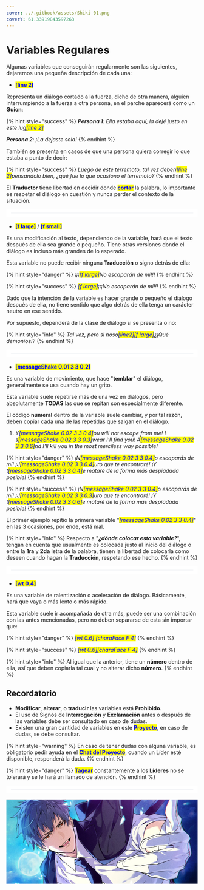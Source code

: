 ```yaml
---
cover: ../.gitbook/assets/Shiki 01.png
coverY: 61.33919843597263
---
```


# Variables Regulares

Algunas variables que conseguirán regularmente son las siguientes, dejaremos una pequeña descripción de cada una:



* <mark style="color:blue;">**\[line 2]**</mark>

Representa un diálogo cortado a la fuerza, dicho de otra manera, alguien interrumpiendo a la fuerza a otra persona, en el parche aparecerá como un **Guion**:

{% hint style="success" %}
_**Persona 1**: Ella estaba aquí, la dejé justo en este lug<mark style="color:blue;">\[line 2]</mark>_

_**Persona 2**: ¡La dejaste sola!_
{% endhint %}



También se presenta en casos de que una persona quiera corregir lo que estaba a punto de decir:

{% hint style="success" %}
_Luego de este terremoto, tal vez deberí<mark style="color:blue;">\[line 2]</mark>pensándolo bien, ¿qué fue lo que ocasiono el terremoto?_
{% endhint %}



El **Traductor** tiene libertad en decidir donde <mark style="color:blue;">**cortar**</mark> la palabra, lo importante es respetar el diálogo en cuestión y nunca perder el contexto de la situación.

![](<../.gitbook/assets/Line2 (8).png>)

* <mark style="color:blue;">**\[f large]**</mark> / <mark style="color:blue;">**\[f small]**</mark>

Es una modificación al texto, dependiendo de la variable, hará que el texto después de ella sea grande o pequeño. Tiene otras versiones donde el diálogo es incluso más grandes de lo esperado.



Esta variable no puede recibir ninguna **Traducción** o signo detrás de ella:

{% hint style="danger" %}
_¡¡¡<mark style="color:blue;">\[f large]</mark>No escaparán de mí!!!_
{% endhint %}

{% hint style="success" %}
_<mark style="color:blue;">\[f large]</mark>¡¡¡No escaparán de mí!!!_
{% endhint %}

Dado que la intención de la variable es hacer grande o pequeño el diálogo después de ella, no tiene sentido que algo detrás de ella tenga un carácter neutro en ese sentido.



Por supuesto, dependerá de la clase de diálogo si se presenta o no:

{% hint style="info" %}
_Tal vez, pero si noso<mark style="color:blue;">\[line2]\[f large]</mark>¿¡Qué demonios!?_
{% endhint %}

![](<../.gitbook/assets/Line2 (8).png>)

* <mark style="color:blue;">**\[messageShake 0.01 3 3 0.2]**</mark>

Es una variable de movimiento, que hace "**temblar**" el diálogo, generalmente se usa cuando hay un grito.

Esta variable suele repetirse más de una vez en diálogos, pero absolutamente **TODAS** las que se repitan son especialmente diferente.

El código **numeral** dentro de la variable suele cambiar, y por tal razón, deben copiar cada una de las repetidas que salgan en el diálogo.



1. _Y<mark style="color:blue;">\[messageShake 0.02 3 3 0.4]</mark>ou will not escape from me! I s<mark style="color:blue;">\[messageShake 0.02 3 3 0.3]</mark>wear I'll find you! A<mark style="color:blue;">\[messageShake 0.02 3 3 0.6]</mark>nd I'll kill you in the most merciless way possible!_

{% hint style="danger" %}
_¡N<mark style="color:blue;">\[messageShake 0.02 3 3 0.4]</mark>o escaparás de mí! ¡J<mark style="color:blue;">\[messageShake 0.02 3 3 0.4]</mark>uro que te encontraré! ¡Y t<mark style="color:blue;">\[messageShake 0.02 3 3 0.4]</mark>e mataré de la forma más despiadada posible!_
{% endhint %}

{% hint style="success" %}
_¡N<mark style="color:blue;">\[messageShake 0.02 3 3 0.4]</mark>o escaparás de mí! ¡J<mark style="color:blue;">\[messageShake 0.02 3 3 0.3]</mark>uro que te encontraré! ¡Y t<mark style="color:blue;">\[messageShake 0.02 3 3 0.6]</mark>e mataré de la forma más despiadada posible!_
{% endhint %}

El primer ejemplo repitió la primera variable "_<mark style="color:blue;">\[messageShake 0.02 3 3 0.4]</mark>_" en las 3 ocasiones, por ende, está mal.



{% hint style="info" %}
Respecto a "_**¿dónde colocar esta variable?**_", tengan en cuenta que usualmente es colocada justo al inicio del diálogo o entre la **1ra** y **2da** letra de la palabra, tienen la libertad de colocarla como deseen cuando hagan la **Traducción**, respetando ese hecho.
{% endhint %}

![](<../.gitbook/assets/Line2 (8).png>)

* <mark style="color:blue;">**\[wt 0.4]**</mark>

Es una variable de ralentización o aceleración de diálogo. Básicamente, hará que vaya o más lento o más rápido.

Esta variable suele ir acompañada de otra más, puede ser una combinación con las antes mencionadas, pero no deben separarse de esta sin importar que:

{% hint style="danger" %}
_<mark style="color:blue;">\[wt 0.6] \[charaFace F 4]</mark>_
{% endhint %}

{% hint style="success" %}
_<mark style="color:blue;">\[wt 0.6]\[charaFace F 4]</mark>_
{% endhint %}



{% hint style="info" %}
Al igual que la anterior, tiene un **número** dentro de ella, así que deben copiarla tal cual y no alterar dicho **número**.
{% endhint %}

## Recordatorio



* **Modificar**, **alterar**, o **traducir** las variables está **Prohibido**.
* El uso de Signos de **Interrogación** y **Exclamación** antes o después de las variables debe ser consultado en caso de dudas.
* Existen una gran cantidad de variables en este <mark style="color:blue;">**Proyecto**</mark>, en caso de dudas, se debe consultar.



{% hint style="warning" %}
En caso de tener dudas con alguna variable, es obligatorio pedir ayuda en el <mark style="color:blue;">**Chat del Proyecto**</mark>, cuando un Líder esté disponible, responderá la duda.
{% endhint %}

{% hint style="danger" %}
<mark style="color:blue;">**Tagear**</mark> constantemente a los **Líderes** no se tolerará y se le hará un llamado de atención.
{% endhint %}

![](<../.gitbook/assets/Line2 (8).png>)

![](<../.gitbook/assets/Saito 02 (2).png>)
